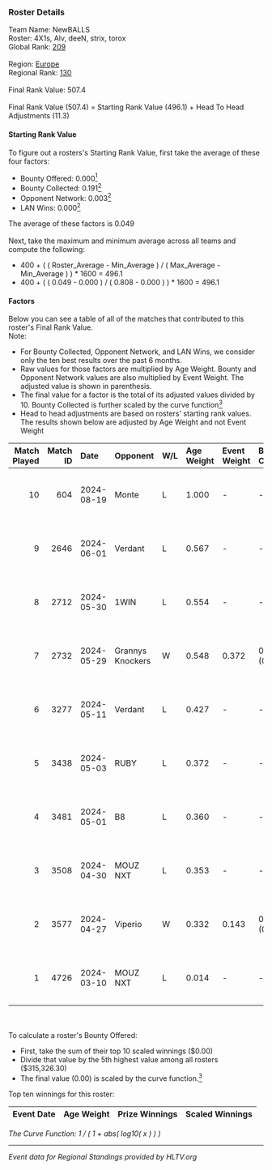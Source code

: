 ### Roster Details<br />
Team Name: NewBALLS<br />
Roster: 4X1s, Alv, deeN, strix, torox<br />
Global Rank: [209](../../standings_global_2024_09_04.md)<br />
<br />
Region: [Europe]( ../../standings_europe_2024_09_04.md)<br />
Regional Rank: [130]( ../../standings_europe_2024_09_04.md)<br />
<br />
Final Rank Value:  507.4<br />
<br />
Final Rank Value (507.4) = Starting Rank Value (496.1) + Head To Head Adjustments (11.3)<br />

#### Starting Rank Value<br />
To figure out a rosters's Starting Rank Value, first take the average of these four factors:<br />
- Bounty Offered: 0.000[<sup>1</sup>](#table2)
- Bounty Collected: 0.191[<sup>2</sup>](#table1)
- Opponent Network: 0.003[<sup>2</sup>](#table1)
- LAN Wins: 0.000[<sup>2</sup>](#table1)

The average of these factors is 0.049<br />
<br />
Next, take the maximum and minimum average across all teams and compute the following:<br />
- 400 + ( ( Roster_Average - Min_Average ) / ( Max_Average - Min_Average ) ) * 1600 = 496.1
- 400 + ( ( 0.049 - 0.000 ) / ( 0.808 - 0.000 ) ) * 1600 = 496.1


#### Factors<br />
Below you can see a table of all of the matches that contributed to this roster's Final Rank Value.<br />
Note:<br />

- For Bounty Collected, Opponent Network, and LAN Wins, we consider only the ten best results over the past 6 months.
- Raw values for those factors are multiplied by Age Weight. Bounty and Opponent Network values are also multiplied by Event Weight. The adjusted value is shown in parenthesis.
- The final value for a factor is the total of its adjusted values divided by 10. Bounty Collected is further scaled by the curve function[<sup>3</sup>](#curveFunction)
- Head to head adjustments are based on rosters' starting rank values. The results shown below are adjusted by Age Weight and not Event Weight
<span id="table1"></span><br />


| Match Played | Match ID | Date       | Opponent         | W/L | Age Weight | Event Weight | Bounty Collected | Opponent Network | LAN Wins  | H2H Adj. | Roster                          |
| -: | -: | :- | :- | :- | :- | :- | :- | :- | :- | -: | :- |
|           10 |      604 | 2024-08-19 | Monte            | L   | 1.000      | -            | -                | -                | -         |    -1.86 | 4X1s, Alv, deeN, strix, torox   |
|            9 |     2646 | 2024-06-01 | Verdant          | L   | 0.567      | -            | -                | -                | -         |    -2.10 | 1mpala, 4X1s, Alv, torox, xm1nd |
|            8 |     2712 | 2024-05-30 | 1WIN             | L   | 0.554      | -            | -                | -                | -         |    -1.27 | 1mpala, 4X1s, Alv, torox, xm1nd |
|            7 |     2732 | 2024-05-29 | Grannys Knockers | W   | 0.548      | 0.372        | 0.003 (0.001)    | 0.135 (0.028)    | 0 (0.000) |    13.68 | 1mpala, 4X1s, Alv, torox, xm1nd |
|            6 |     3277 | 2024-05-11 | Verdant          | L   | 0.427      | -            | -                | -                | -         |    -1.39 | 1mpala, 4X1s, Alv, torox, xm1nd |
|            5 |     3438 | 2024-05-03 | RUBY             | L   | 0.372      | -            | -                | -                | -         |    -1.23 | 1mpala, 4X1s, Alv, torox, xm1nd |
|            4 |     3481 | 2024-05-01 | B8               | L   | 0.360      | -            | -                | -                | -         |    -0.57 | 1mpala, 4X1s, Alv, torox, xm1nd |
|            3 |     3508 | 2024-04-30 | MOUZ NXT         | L   | 0.353      | -            | -                | -                | -         |    -0.67 | 1mpala, 4X1s, Alv, torox, xm1nd |
|            2 |     3577 | 2024-04-27 | Viperio          | W   | 0.332      | 0.143        | 0.001 (0.000)    | 0.020 (0.001)    | 0 (0.000) |     6.75 | 1mpala, 4X1s, Alv, torox, xm1nd |
|            1 |     4726 | 2024-03-10 | MOUZ NXT         | L   | 0.014      | -            | -                | -                | -         |    -0.03 | 1mpala, 4X1s, Alv, lom1k, torox |

<br />
<span id="table2"></span><br />
To calculate a roster's Bounty Offered:<br />

- First, take the sum of their top 10 scaled winnings ($0.00)
- Divide that value by the 5th highest value among all rosters ($315,326.30)
- The final value (0.00) is scaled by the curve function.[<sup>3</sup>](#curveFunction)

Top ten winnings for this roster:<br />

| Event Date | Age Weight | Prize Winnings | Scaled Winnings |
| :- | -: | :- | :- |


<span id="curveFunction"></span>_The Curve Function: 1 / ( 1 + abs( log10( x ) ) )_<br />

---
_Event data for Regional Standings provided by HLTV.org_<br />
